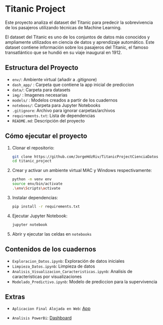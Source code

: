 # Titanic Project

Este proyecto analiza el dataset del Titanic para predecir la sobrevivencia de los pasajeros utilizando técnicas de Machine Learning.

El dataset del Titanic es uno de los conjuntos de datos más conocidos y ampliamente utilizados en ciencia de datos y aprendizaje automático. Este dataset contiene información sobre los pasajeros del Titanic, el famoso transatlántico que se hundió en su viaje inaugural en 1912.

## Estructura del Proyecto

- `env/`: Ambiente virtual (añadir a .gitignore)
- `dash_app/` : Carpeta que contiene la app inicial de prediccion
- `data/`: Carpeta para datasets
- `img/` : Imagenes necesarias
- `models/` : Modelos creados a partir de los cuadernos
- `noteboos/`: Carpeta para Jupyter Notebooks
- `.gitignore`: Archivo para ignorar carpetas/archivos
- `requirements.txt`: Lista de dependencias
- `README.md`: Descripción del proyecto

## Cómo ejecutar el proyecto

1. Clonar el repositorio:

   ```bash
   git clone https://github.com/JorgeHdzRiv/TitanicProjectCienciaDatos
   cd titanic_project

2. Crear y activar un ambiente virtual MAC y Windows respectivamente:

    ```bash
    python -m venv env
    source env/bin/activate  
    .\env\Scripts\activate

3. Instalar dependencias:

    ```bash
    pip install -r requirements.txt

4. Ejecutar Jupyter Notebook:

    ```bash
    jupyter notebook

5. Abrir y ejecutar las celdas en `notebooks`

## Contenidos de los cuadernos
- `Exploracion_Datos.ipynb`: Exploración de datos iniciales
- `Limpieza_Datos.ipynb`: Limpieza de datos
- `Analisis_Visualizacion_Caracteristicas.ipynb`: Analisis de caracteristicas por visualizaciones
- `Modelado_Predictivo.ipynb`: Modelo de prediccion para la supervivencia

## Extras
- `Aplicacion Final Alojada en Web`: [App]()

- `Analisis PowerBi`: [Dashboard]()


